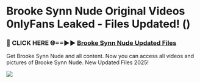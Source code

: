 # Brooke Synn Nude Original Videos 0nlyFans Leaked - Files Updated! ()

<h3>🔴 CLICK HERE 🌐==►► <a href="https://tinyurl.com/2p9ay9w9" rel="nofollow">Brooke Synn Nude Updated Files</a></h3>

Get Brooke Synn Nude and all content. Now you can access all videos and pictures of Brooke Synn Nude. New Updated Files 2025!

[![](https://i.imgur.com/KQgVmj3.gif)](https://tinyurl.com/2p9ay9w9)
